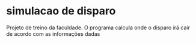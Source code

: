 # simulacao de disparo
 Projeto de treino da faculdade. O programa calcula onde o disparo irá cair de acordo com as informações dadas
